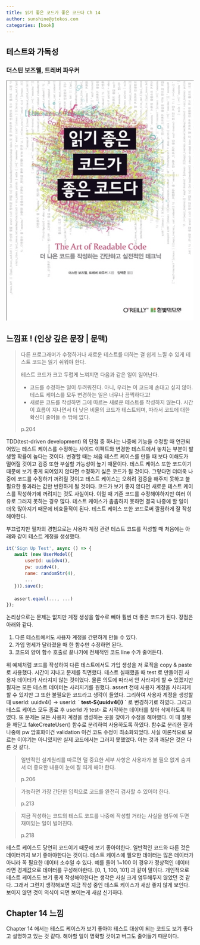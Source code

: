 ```yaml
---
title: 읽기 좋은 코드가 좋은 코드다 Ch 14
author: sunshine@ptokos.com
categories: [book]
---
```


## 테스트와 가독성


### 더스틴 보즈웰, 트레버 파우커
![Alt text](/assets/img/book/읽기좋은코드가좋은코드다/cover.png)

## 느낌표 ! (인상 깊은 문장 | 문맥)
> 다른 프로그래머가 수정하거나 새로운 테스트를 더하는 걸 쉽게 느낄 수 있게 테스트 코드는 읽기 쉬워야 한다.
> 
> 테스트 코드가 크고 두렵게 느껴지면 다음과 같은 일이 일어난다.
> - 코드를 수정하는 일이 두려워진다. 아니, 우리는 이 코드에 손대고 싶지 않아. 테스트 케이스를 모두 변경하는 일은 너무나 끔찍하다고!
> - 새로운 코드를 작성하면 그에 따르는 새로운 테스트를 작성하지 않는다. 시간이 흐름이 지나면서 더 낮은 비율의 코드가 테스트되며, 따라서 코드에 대한 확신이 줄어들 수 밖에 없다.
>
> p.204

TDD(test-driven development) 의 단점 중 하나는 나중에 기능을 수정할 때 연관되어있는 테스트 케이스를 수정하는 사이드 이펙트와 변경한 테스트에서 놓치는 부분이 발생할 확률이 높다는 것이다.
변경할 때는 처음 테스트 케이스를 만들 때 보다 이해도가 떨어질 것이고 검증 또한 부실할 가능성이 높기 때문이다. 
테스트 케이스 또한 코드이기 때문에 보기 좋게 되어있지 않다면 수정하기 싫은 코드가 될 것이다.
그렇다면 더더욱 나중에 코드를 수정하기 꺼려질 것이고 테스트 케이스는 오히려 검증을 해주지 못하고 불필요한 통과라는 값만 반환하게 될 것이다.
코드가 보기 좋지 않다면 새로운 테스트 케이스를 작성하기에 꺼려지는 것도 사실이다. 이럴 때 기존 코드를 수정해야하지만 여러 이유로 그러지 못하는 경우 많다.
테스트 케이스가 촘촘하지 못하면 결국 나중에 할 일이 더욱 많아지기 때문에 비효율적이 된다. 
테스트 케이스 또한 코드로써 깔끔하게 잘 작성해야한다.

부끄럽지만 필자의 경험으로는 사용자 계정 관련 테스트 코드를 작성할 때 처음에는 아래와 같이 테스트 계정을 생성했다.

```javascript
it('Sign Up Test', async () => {
   await (new UserModel({
       userId: uuidv4(),
       pw: uuidv4(),
       name: randomStr(4),
       ...
   })).save();
   
   assert.eqaul(..., ...)
});
```

논리상으로는 문제는 없지만 계정 생성을 함수로 빼야 훨씬 더 좋은 코드가 된다. 장점은 아래와 같다.
1. 다른 테스트에서도 사용자 계정을 간편하게 만들 수 있다.
2. 가입 명세가 달라졌을 때 한 함수만 수정하면 된다.
3. 코드의 양이 함수 호출로 끝나기에 전체적인 코드 line 수가 줄어든다.

위 예제처럼 코드를 작성하여 다른 테스트에서도 가입 생성을 저 로직을 copy & paste 로 사용했다.
시간이 지나고 문제를 직면했다. 테스트 실패했을 때 test 로 만들어진 사용자 데이터가 사라지지 않는 것이였다.
물론 의도에 따라서 안 사라지게 할 수 있겠지만 필자는 모든 테스트 데이터는 사리지기를 원했다. 
assert 전에 사용자 계정을 사라지게할 수 있지만 그 또한 불필요한 코드라고 생각이 들었다. 
그리하여 사용자 계정을 생성할 때 userId: uuidv4() -> userId: &#96; **test-${uuidv4()} &#96;** 로 변경하기로 하였다.
그리고 테스트 케이스 모두 종료 후 userId 가 test- 로 시작하는 데이터를 찾아 삭제하도록 하였다. 
또 문제는 모든 사용자 계정을 생성하는 곳을 찾아가 수정을 해야했다. 이 때 잘못을 깨닫고 fakeCreateUser() 함수로 분리하여 사용하도록 하였다.
함수로 분리한 결과 나중에 pw 암호화이건 validation 이건 코드 수정이 최소화되었다. 사실 이론적으로 모르는 이야기는 아니였지만 실제 코드에서는 그러지 못했었다.
아는 것과 깨달은 것은 다른 것 같다.

> 일반적인 설계원리를 따르면 덜 중요한 세부 사항은 사용자가 볼 필요 없게 숨겨서 더 중요한 내용이 눈에 잘 띄게 해야 한다.
> 
> p.206

> 가능하면 가장 간단한 입력으로 코드를 완전히 검사할 수 있어야 한다.
> 
> p.213

> 지금 작성하는 코드의 테스트 코드를 나중에 작성할 거라는 사실을 염두에 두면 재미있는 일이 벌어진다.
> 
> p.218

테스트 케이스도 당연히 코드이기 때문에 보기 좋아야한다. 일반적인 코드와 다른 것은 데이터까지 보기 좋아야한다는 것이다.
테스트 케이스에 필요한 데이터는 많은 데이터가 아니라 꼭 필요한 데이터 소수일 수 있다. 
예를 들어 1~100 이 경우가 정상적인 데이터라면 경계값으로 데이터를 구성해야한다. [0, 1, 100, 101] 과 같이 말이다.
개인적으로 테스트 케이스도 보기 좋게 작성해야한다는 생각은 사실 크게 염두해두지 않았던 것 같다.
그래서 그런지 생각해보면 지금 작성 중인 테스트 케이스가 새삼 좋지 않게 보인다. 보이지 않던 것이 의식이 되면 보이는게 새삼 신기하다.



## Chapter 14 느낌
Chapter 14 에서는 테스트 케이스가 보기 좋아야 테스트 대상이 되는 코드도 보기 좋다고 설명하고 있는 것 같다.
해야할 일이 명확할 것이고 버그도 줄어들기 때문이다.


